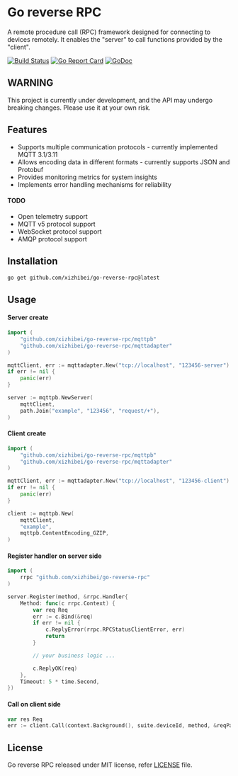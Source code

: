 # Go reverse RPC

A remote procedure call (RPC) framework designed for connecting to devices remotely. It enables the "server" to call functions provided by the "client".

[![Build Status](https://github.com/xizhibei/go-reverse-rpc/actions/workflows/go.yml/badge.svg)](https://github.com/xizhibei/go-reverse-rpc/actions/workflows/go.yml)
[![Go Report Card](https://goreportcard.com/badge/github.com/xizhibei/go-reverse-rpc)](https://goreportcard.com/report/github.com/xizhibei/go-reverse-rpc)
[![GoDoc](https://pkg.go.dev/badge/github.com/xizhibei/go-reverse-rpc?status.svg)](https://pkg.go.dev/github.com/xizhibei/go-reverse-rpc?tab=doc)
<!-- [![codecov](https://codecov.io/gh/xizhibei/go-reverse-rpc/branch/master/graph/badge.svg)](https://codecov.io/gh/xizhibei/go-reverse-rpc) -->
<!-- [![Sourcegraph](https://sourcegraph.com/github.com/xizhibei/go-reverse-rpc/-/badge.svg)](https://sourcegraph.com/github.com/gin-gonic/gin?badge) -->
<!-- [![Release](https://img.shields.io/github/release/xizhibei/go-reverse-rpc.svg?style=flat-square)](https://github.com/xizhibei/go-reverse-rpc/releases) -->

## WARNING

This project is currently under development, and the API may undergo breaking changes. Please use it at your own risk.


## Features

- Supports multiple communication protocols - currently implemented MQTT 3.1/3.11
- Allows encoding data in different formats - currently supports JSON and Protobuf
- Provides monitoring metrics for system insights
- Implements error handling mechanisms for reliability

#### TODO

- Open telemetry support
- MQTT v5 protocol support
- WebSocket protocol support
- AMQP protocol support

## Installation

```bash
go get github.com/xizhibei/go-reverse-rpc@latest
```

## Usage

#### Server create
```go
import (
    "github.com/xizhibei/go-reverse-rpc/mqttpb"
    "github.com/xizhibei/go-reverse-rpc/mqttadapter"
)

mqttClient, err := mqttadapter.New("tcp://localhost", "123456-server")
if err != nil {
    panic(err)
}

server := mqttpb.NewServer(
    mqttClient,
    path.Join("example", "123456", "request/+"),
)
```

#### Client create
```go
import (
    "github.com/xizhibei/go-reverse-rpc/mqttpb"
    "github.com/xizhibei/go-reverse-rpc/mqttadapter"
)

mqttClient, err := mqttadapter.New("tcp://localhost", "123456-client")
if err != nil {
    panic(err)
}

client := mqttpb.New(
    mqttClient,
    "example",
    mqttpb.ContentEncoding_GZIP,
)
```

#### Register handler on server side
```go
import (
    rrpc "github.com/xizhibei/go-reverse-rpc"
)

server.Register(method, &rrpc.Handler{
    Method: func(c rrpc.Context) {
        var req Req
        err := c.Bind(&req)
        if err != nil {
            c.ReplyError(rrpc.RPCStatusClientError, err)
            return
        }

        // your business logic ...

        c.ReplyOK(req)
    },
    Timeout: 5 * time.Second,
})
```

#### Call on client side
```go
var res Req
err := client.Call(context.Background(), suite.deviceId, method, &reqParams, &res)
```

## License

Go reverse RPC released under MIT license, refer [LICENSE](LICENSE) file.
